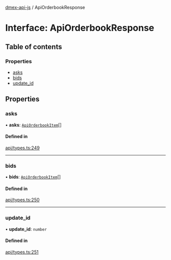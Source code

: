 [dmex-api-js](../README.md) / ApiOrderbookResponse

# Interface: ApiOrderbookResponse

## Table of contents

### Properties

- [asks](ApiOrderbookResponse.md#asks)
- [bids](ApiOrderbookResponse.md#bids)
- [update\_id](ApiOrderbookResponse.md#update_id)

## Properties

### asks

• **asks**: [`ApiOrderbookItem`](../README.md#apiorderbookitem)[]

#### Defined in

[api/types.ts:249](https://github.com/dmex-app/node-api-js/blob/70d7108/src/api/types.ts#L249)

___

### bids

• **bids**: [`ApiOrderbookItem`](../README.md#apiorderbookitem)[]

#### Defined in

[api/types.ts:250](https://github.com/dmex-app/node-api-js/blob/70d7108/src/api/types.ts#L250)

___

### update\_id

• **update\_id**: `number`

#### Defined in

[api/types.ts:251](https://github.com/dmex-app/node-api-js/blob/70d7108/src/api/types.ts#L251)
